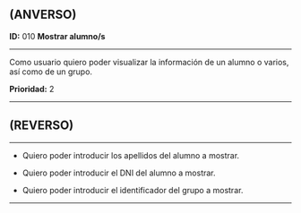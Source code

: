 ## (ANVERSO)  

**ID:** 010 **Mostrar alumno/s**  

***  

Como usuario quiero poder visualizar la información de un alumno o varios, así como de un grupo.  

**Prioridad:** 2  

***  

## (REVERSO)  

***  

* Quiero poder introducir los apellidos del alumno a mostrar.

* Quiero poder introducir el DNI del alumno a mostrar.

* Quiero poder introducir el identificador del grupo a mostrar.

***
